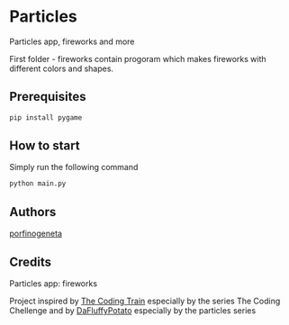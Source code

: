 # Particles
Particles app, fireworks and more

First folder - fireworks contain progoram which makes fireworks with different colors and shapes.

## Prerequisites

```bash
pip install pygame
```
## How to start

Simply run the following command

```bash
python main.py
```
## Authors

[porfinogeneta](https://github.com/porfinogeneta)


## Credits

Particles app: fireworks 

Project inspired by [The Coding Train](https://www.youtube.com/channel/UCvjgXvBlbQiydffZU7m1_aw) especially by the series The Coding Chellenge
and by [DaFluffyPotato](https://www.youtube.com/channel/UCYNrBrBOgTfHswcz2DdZQFA) especially by the particles series
